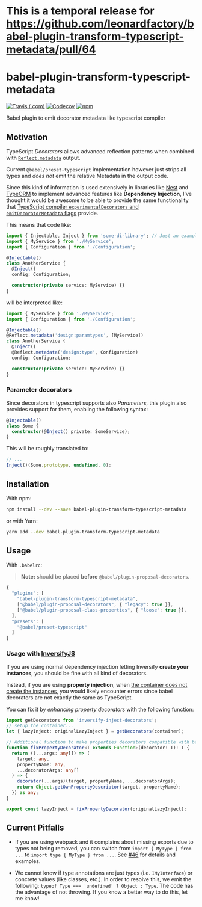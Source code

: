 # This is a temporal release for https://github.com/leonardfactory/babel-plugin-transform-typescript-metadata/pull/64


# babel-plugin-transform-typescript-metadata

[![Travis (.com)](https://img.shields.io/travis/com/leonardfactory/babel-plugin-transform-typescript-metadata.svg)](https://travis-ci.com/leonardfactory/babel-plugin-transform-typescript-metadata)
[![Codecov](https://img.shields.io/codecov/c/github/leonardfactory/babel-plugin-transform-typescript-metadata.svg)](https://codecov.io/gh/leonardfactory/babel-plugin-transform-typescript-metadata)
[![npm](https://img.shields.io/npm/v/babel-plugin-transform-typescript-metadata.svg?style=popout)](https://www.npmjs.com/package/babel-plugin-transform-typescript-metadata)

Babel plugin to emit decorator metadata like typescript compiler

## Motivation

TypeScript _Decorators_ allows advanced reflection patterns when combined
with [`Reflect.metadata`](https://rbuckton.github.io/reflect-metadata/) output.

Current `@babel/preset-typescript` implementation however just strips all types and
_does not_ emit the relative Metadata in the output code.

Since this kind of information is used extensively in libraries like
[Nest](https://docs.nestjs.com/providers) and [TypeORM](https://typeorm.io/#/)
to implement advanced features like **Dependency Injection**, I've thought it would
be awesome to be able to provide the same functionality that [TypeScript
compiler `experimentalDecorators` and `emitDecoratorMetadata`
flags](https://www.typescriptlang.org/docs/handbook/decorators.html) provide.

This means that code like:

```ts
import { Injectable, Inject } from 'some-di-library'; // Just an example
import { MyService } from './MyService';
import { Configuration } from './Configuration';

@Injectable()
class AnotherService {
  @Inject()
  config: Configuration;

  constructor(private service: MyService) {}
}
```

will be interpreted like:

```ts
import { MyService } from './MyService';
import { Configuration } from './Configuration';

@Injectable()
@Reflect.metadata('design:paramtypes', [MyService])
class AnotherService {
  @Inject()
  @Reflect.metadata('design:type', Configuration)
  config: Configuration;

  constructor(private service: MyService) {}
}
```

### Parameter decorators

Since decorators in typescript supports also _Parameters_, this plugin
also provides support for them, enabling the following syntax:

```ts
@Injectable()
class Some {
  constructor(@Inject() private: SomeService);
}
```

This will be roughly translated to:

```js
// ...
Inject()(Some.prototype, undefined, 0);
```

## Installation

With npm:

```sh
npm install --dev --save babel-plugin-transform-typescript-metadata
```

or with Yarn:

```sh
yarn add --dev babel-plugin-transform-typescript-metadata
```

## Usage

With `.babelrc`:

> **Note:** should be placed **before** `@babel/plugin-proposal-decorators`.

```js
{
  "plugins": [
    "babel-plugin-transform-typescript-metadata",
    ["@babel/plugin-proposal-decorators", { "legacy": true }],
    ["@babel/plugin-proposal-class-properties", { "loose": true }],
  ],
  "presets": [
    "@babel/preset-typescript"
  ]
}
```

### Usage with [InversifyJS](http://inversify.io)

If you are using normal dependency injection letting Inversify **create your instances**, you should be fine with all kind of decorators.

Instead, if you are using **property injection**, when [the container does not
create the instances](https://github.com/inversify/InversifyJS/blob/master/wiki/property_injection.md#when-we-cannot-use-inversifyjs-to-create-an-instance-of-a-class),
you would likely encounter errors since babel
decorators are not exactly the same as TypeScript.

You can fix it by _enhancing property decorators_ with the following function:

```ts
import getDecorators from 'inversify-inject-decorators';
// setup the container...
let { lazyInject: originalLazyInject } = getDecorators(container);

// Additional function to make properties decorators compatible with babel.
function fixPropertyDecorator<T extends Function>(decorator: T): T {
  return ((...args: any[]) => (
    target: any,
    propertyName: any,
    ...decoratorArgs: any[]
  ) => {
    decorator(...args)(target, propertyName, ...decoratorArgs);
    return Object.getOwnPropertyDescriptor(target, propertyName);
  }) as any;
}

export const lazyInject = fixPropertyDecorator(originalLazyInject);
```

## Current Pitfalls

- If you are using webpack and it complains about missing exports due to types
  not being removed, you can switch from `import { MyType } from ...` to 
  `import type { MyType } from ...`. See [#46](https://github.com/leonardfactory/babel-plugin-transform-typescript-metadata/issues/46) for details and 
  examples.

- We cannot know if type annotations are just types (i.e. `IMyInterface`) or
  concrete values (like classes, etc.). In order to resolve this, we emit the
  following: `typeof Type === 'undefined' ? Object : Type`. The code has the
  advantage of not throwing. If you know a better way to do this, let me know!
